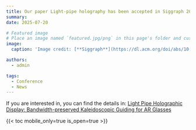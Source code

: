 ```yaml
---
title: Our paper Light-pipe holography has been accepted in Siggraph 2025!
summary: 
date: 2025-07-20

# Featured image
# Place an image named `featured.jpg/png` in this page's folder and customize its options here.
image:
  caption: 'Image credit: [**Siggraph**](https://dl.acm.org/doi/abs/10.1145/3731429)'

authors:
  - admin

tags:
  - Conference
  - News
---
```

If you are interested in, you can find the details in: [Light Pipe Holographic Display: Bandwidth-preserved Kaleidoscopic Guiding for AR Glasses](https://dl.acm.org/doi/abs/10.1145/3731429)

{{< toc mobile_only=true is_open=true >}}



